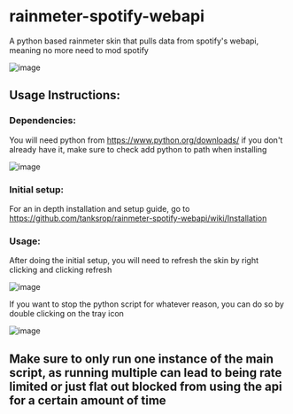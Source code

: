 # rainmeter-spotify-webapi
A python based rainmeter skin that pulls data from spotify's webapi, meaning no more need to mod spotify

![image](https://user-images.githubusercontent.com/76452125/135523089-e0d47f0f-6497-4b3b-8d43-6e6337d1e06f.png)


## Usage Instructions:

### Dependencies:
You will need python from https://www.python.org/downloads/ if you don't already have it, make sure to check add python to path when installing

![image](https://user-images.githubusercontent.com/76452125/135522859-19758048-7319-4f42-866e-1d0e4a7b9773.png)


### Initial setup:
For an in depth installation and setup guide, go to https://github.com/tanksrop/rainmeter-spotify-webapi/wiki/Installation

### Usage:

After doing the initial setup, you will need to refresh the skin by right clicking and clicking refresh

![image](https://user-images.githubusercontent.com/76452125/135638384-974d304d-12fa-4e66-a803-cd1ffc299cfb.png)


If you want to stop the python script for whatever reason, you can do so by double clicking on the tray icon


![image](https://user-images.githubusercontent.com/76452125/135521849-e46362be-6d6d-41ea-8fc9-390f7cf59561.png)

## Make sure to only run one instance of the main script, as running multiple can lead to being rate limited or just flat out blocked from using the api for a certain amount of time



